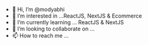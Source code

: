 - 👋 Hi, I’m @modyabhi
- 👀 I’m interested in ...ReactJS, NextJS & Ecommerce
- 🌱 I’m currently learning ... ReactJS & NextJS
- 💞️ I’m looking to collaborate on ...
- 📫 How to reach me ... 

<!---
modyabhi/modyabhi is a ✨ special ✨ repository because its `README.md` (this file) appears on your GitHub profile.
You can click the Preview link to take a look at your changes.
--->

